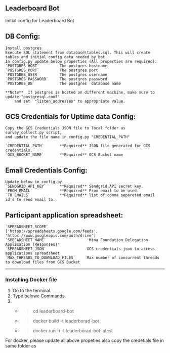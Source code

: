 ## Leaderboard Bot  
Initial config for Leaderboard Bot  
  
  
## DB Config:   
	Install postgres   
	Execute SQL statement from database\tables.sql. This will create tables and initial config data needed by bot.  
	In config.py update below properties (All properties are required):  
	`POSTGRES_HOST`			The postgres hostname  
    `POSTGRES_PORT`			The postgres port  
    `POSTGRES_USER`			The postgres username  
    `POSTGRES_PASSWORD`		The postgres password  
    `POSTGRES_DB`			The postgres  database name  
	
	**Note**  If postgres is hosted on different machine, make sure to update "postgresql.conf" 
		and set  "listen_addresses" to appropriate value.  
	  
  
## GCS Credentials for Uptime data Config:	  
	Copy the GCS Credentials JSON file to local folder as survey_collect.py script, 
	and update the file name in config.py "CREDENTIAL_PATH"  
	
	`CREDENTIAL_PATH`		**Required** JSON file generated for GCS credentials.  
    `GCS_BUCKET_NAME`		**Required** GCS Bucket name  
	  
## Email Credentials Config:	  
	Update below in config.py
	`SENDGRID_API_KEY`		**Required** Sendgrid API secret key.  
    `FROM_EMAIL`			**Required** From email to be used.
	`TO_EMAILS`				**Required** list of comma separeted email id's to send email to.

## Participant application spreadsheet:	  
    `SPREADSHEET_SCOPE` 				['https://spreadsheets.google.com/feeds', 'https://www.googleapis.com/auth/drive']
    `SPREADSHEET_NAME` 					'Mina Foundation Delegation Application (Responses)'
    `SPREADSHEET_JSON` 					GCS credentials json to access applications spreadsheet
	`MAX_THREADS_TO_DOWNLOAD_FILES`		Max number of concurrent threads to download files from GCS Bucket
***
### Installing Docker file
1. Go to the terminal.
2. Type belowe Commands.
3. * >cd leaderboard-bot
   * >docker build -t leaderborad-bot .
   * >docker run -i -t leaderborad-bot:latest
    
For docker, please update all above propeties also copy the credetials file in same folder as 	  
	  
	